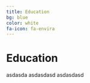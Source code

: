 ```yaml
---
title: Education
bg: blue
color: white
fa-icon: fa-envira
---
```


# Education
asdasda
asdasdasd
asdasdasd
